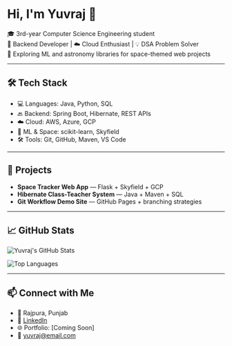 # Hi, I'm Yuvraj 👋

🎓 3rd-year Computer Science Engineering student  
🔧 Backend Developer | ☁️ Cloud Enthusiast | 💡 DSA Problem Solver  
🌌 Exploring ML and astronomy libraries for space-themed web projects

---

## 🛠️ Tech Stack

- 💻 Languages: Java, Python, SQL  
- 🔙 Backend: Spring Boot, Hibernate, REST APIs  
- ☁️ Cloud: AWS, Azure, GCP  
- 🧠 ML & Space: scikit-learn, Skyfield  
- 🛠️ Tools: Git, GitHub, Maven, VS Code

---

## 🚀 Projects

- **Space Tracker Web App** — Flask + Skyfield + GCP  
- **Hibernate Class-Teacher System** — Java + Maven + SQL  
- **Git Workflow Demo Site** — GitHub Pages + branching strategies

---

## 📈 GitHub Stats

![Yuvraj's GitHub Stats](https://github-readme-stats.vercel.app/api?username=YuvrajSingh0924&show_icons=true&theme=radical)

![Top Languages](https://github-readme-stats.vercel.app/api/top-langs/?username=YuvrajSingh0924&layout=compact&theme=radical)

---

## 📫 Connect with Me

- 📍 Rajpura, Punjab  
- 💼 [LinkedIn](https://www.linkedin.com/in/yourprofile)  
- 🌐 Portfolio: [Coming Soon]  
- 📧 yuvraj@email.com
